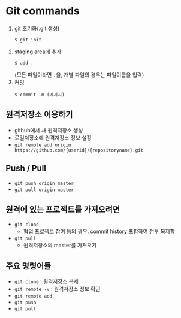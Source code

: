 # Git commands

1. git 초기화(.git 생성)
    ```
    $ git init
    ```
2. staging area에 추가
    ```
    $ add .
    ```
    (모든 파일이라면 `.`을, 개별 파일의 경우는 파일이름을 입력)
3. 커밋
    ```
    $ commit -m (메시지)
    ```

## 원격저장소 이용하기
- github에서 새 원격저장소 생성
- 로컬저장소에 원격저장소 정보 설정
- `git remote add origin https://github.com/{userid}/{repositoryname}.git`

## Push / Pull
* `git push origin master`
* `git pull origin master`

## 원격에 있는 프로젝트를 가져오려면
* `git clone`
    - 협업 프로젝트 참여 등의 경우. commit history 포함하여 전부 복제함
* `git pull`
    - 원격저장소의 master를 가져오기
## 주요 명령어들
* `git clone` <url> : 원격저장소 복제
* `git remote -v` : 원격저장소 정보 확인
* `git remote add` <remote repository name> <url>
* `git push` <remote repository name> <branch>
* `git pull` <remote repository name> <branch>
